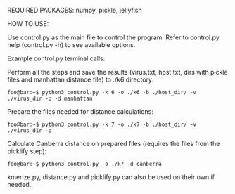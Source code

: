 REQUIRED PACKAGES: numpy, pickle, jellyfish 

HOW TO USE:

Use control.py as the main file to control the program. Refer to control.py help (control.py -h) to see available options.

Example control.py terminal calls:

Perform all the steps and save the results (virus.txt, host.txt, dirs with pickle files and manhattan distance file) to ./k6 directory:
``` console
foo@bar:~$ python3 control.py -k 6 -o ./k6 -b ./host_dir/ -v ./virus_dir -p -d manhattan 
```

Prepare the files needed for distance calculations:
``` console
foo@bar:~$ python3 control.py -k 7 -o ./k7 -b ./host_dir/ -v ./virus_dir -p
```

Calculate Canberra distance on prepared files (requires the files from the picklify step):
``` console
foo@bar:~$ python3 control.py -o ./k7 -d canberra
```
kmerize.py, distance.py and picklify.py can also be used on their own if needed. 
